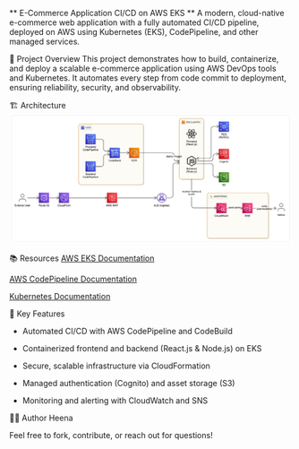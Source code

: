 ** E-Commerce Application CI/CD on AWS EKS **
A modern, cloud-native e-commerce web application with a fully automated CI/CD pipeline, deployed on AWS using Kubernetes (EKS), CodePipeline, and other managed services.

🚀 Project Overview
This project demonstrates how to build, containerize, and deploy a scalable e-commerce application using AWS DevOps tools and Kubernetes. It automates every step from code commit to deployment, ensuring reliability, security, and observability.

🏗️ Architecture
![Architecture Diagram](./ArchitecturalDiagram.png)

📚 Resources
[AWS EKS Documentation](https://docs.aws.amazon.com/eks/)

[AWS CodePipeline Documentation](https://docs.aws.amazon.com/codepipeline/)

[Kubernetes Documentation](https://kubernetes.io/docs/home/)

📝 Key Features
* Automated CI/CD with AWS CodePipeline and CodeBuild

* Containerized frontend and backend (React.js & Node.js) on EKS

* Secure, scalable infrastructure via CloudFormation

* Managed authentication (Cognito) and asset storage (S3)

* Monitoring and alerting with CloudWatch and SNS

🙋‍♀️ Author
Heena

Feel free to fork, contribute, or reach out for questions!